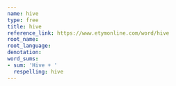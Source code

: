 ```yaml
---
name: hive
type: free
title: hive
reference_link: https://www.etymonline.com/word/hive
root_name: 
root_language: 
denotation: 
word_sums:
- sum: 'Hive + '
  respelling: hive
---
```

